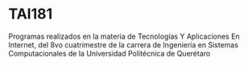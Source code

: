 # TAI181
 
Programas realizados en la materia de Tecnologías Y Aplicaciones En Internet, del 8vo cuatrimestre de la carrera de Ingeniería en Sistemas Computacionales de la Universidad Politécnica de Querétaro
